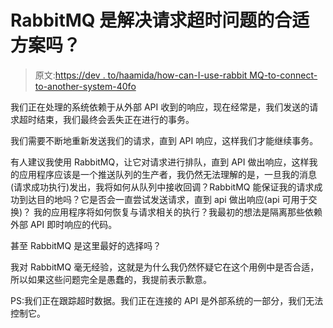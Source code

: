 # RabbitMQ 是解决请求超时问题的合适方案吗？

> 原文:[https://dev . to/haamida/how-can-I-use-rabbit MQ-to-connect-to-another-system-40fo](https://dev.to/haamida/how-can-i-use-rabbitmq-to-connect-to-another-system-40fo)

我们正在处理的系统依赖于从外部 API 收到的响应，现在经常是，我们发送的请求超时结束，我们最终会丢失正在进行的事务。

我们需要不断地重新发送我们的请求，直到 API 响应，这样我们才能继续事务。

有人建议我使用 RabbitMQ，让它对请求进行排队，直到 API 做出响应，这样我的应用程序应该是一个推送队列的生产者，我仍然无法理解的是，一旦我的消息(请求成功执行)发出，我将如何从队列中接收回调？RabbitMQ 能保证我的请求成功到达目的地吗？它是否会一直尝试发送请求，直到 api 做出响应(api 可用于交换)？
我的应用程序将如何恢复与请求相关的执行？我最初的想法是隔离那些依赖外部 API 即时响应的代码。

甚至 RabbitMQ 是这里最好的选择吗？

我对 RabbitMQ 毫无经验，这就是为什么我仍然怀疑它在这个用例中是否合适，所以如果这些问题完全是愚蠢的，我提前表示歉意。

PS:我们正在跟踪超时数据。我们正在连接的 API 是外部系统的一部分，我们无法控制它。